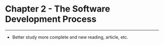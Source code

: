 # Chapter 2 - The Software Development Process

---

- Better study more complete and new reading, article, etc.